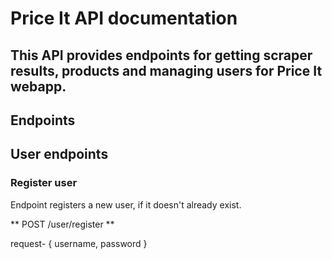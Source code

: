 # Price It API documentation

## This API provides endpoints for getting scraper results, products and managing users for Price It webapp.

## Endpoints

## User endpoints

### Register user

Endpoint registers a new user, if it doesn't already exist.

** POST /user/register **

request- { username, password }
